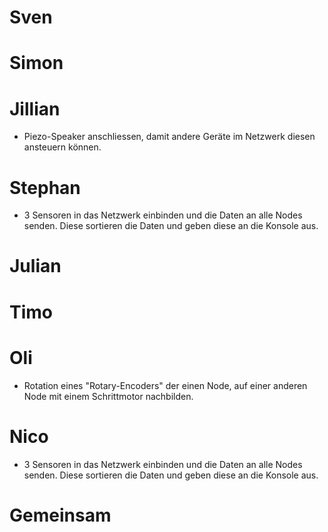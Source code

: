 # Sven

# Simon

# Jillian
- Piezo-Speaker anschliessen, damit andere Geräte im Netzwerk diesen ansteuern können.
# Stephan
- 3 Sensoren in das Netzwerk einbinden und die Daten an alle Nodes senden. Diese sortieren die Daten und geben diese an die Konsole aus.

# Julian

# Timo

# Oli
- Rotation eines "Rotary-Encoders" der einen Node, auf einer anderen Node mit einem Schrittmotor nachbilden.

# Nico
- 3 Sensoren in das Netzwerk einbinden und die Daten an alle Nodes senden. Diese sortieren die Daten und geben diese an die Konsole aus.

# Gemeinsam
